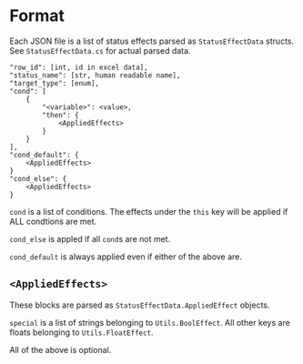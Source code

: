 # Format

Each JSON file is a list of status effects parsed as `StatusEffectData` structs.
See `StatusEffectData.cs` for actual parsed data.

```
"row_id": [int, id in excel data],
"status_name": [str, human readable name],
"target_type": [enum],
"cond": [
    {
        "<variable>": <value>,
        "then": {
            <AppliedEffects>
        }
    }
],
"cond_default": {
    <AppliedEffects>
}
"cond_else": {
    <AppliedEffects>
}
```

`cond` is a list of conditions.
The effects under the `this` key will be applied if ALL condtions are met.

`cond_else` is appled if all `cond`s are not met.

`cond_default` is always applied even if either of the above are.

## `<AppliedEffects>`

These blocks are parsed as `StatusEffectData.AppliedEffect` objects.

`special` is a list of strings belonging to `Utils.BoolEffect`.
All other keys are floats belonging to `Utils.FloatEffect`.

All of the above is optional.
